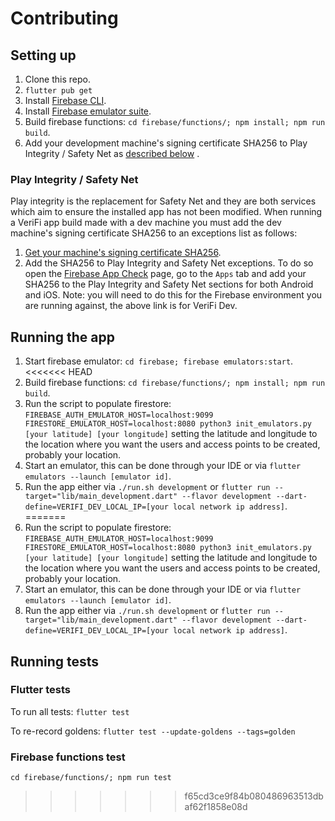 # Contributing

## Setting up

1. Clone this repo.
2. `flutter pub get`
3. Install [Firebase CLI](https://firebase.google.com/docs/cli).
4. Install [Firebase emulator suite](https://firebase.google.com/docs/emulator-suite/install_and_configure).
5. Build firebase functions: `cd firebase/functions/; npm install; npm run build`.
6. Add your development machine's signing certificate SHA256 to Play Integrity / Safety Net as [described below](#play-integrity--safety-net) .

### Play Integrity / Safety Net

Play integrity is the replacement for Safety Net and they are both services which aim to ensure the installed app has not been modified. When running a VeriFi app build made with a dev machine you must add the dev machine's signing certificate SHA256 to an exceptions list as follows:

1. [Get your machine's signing certificate SHA256](https://developers.google.com/android/guides/client-auth?authuser=0&hl=en#using_keytool_on_the_certificate).
2. Add the SHA256 to Play Integrity and Safety Net exceptions. To do so open the [Firebase App Check](https://console.firebase.google.com/u/0/project/verifi-dev/appcheck/apps) page, go to the `Apps` tab and add your SHA256 to the Play Integrity and Safety Net sections for both Android and iOS. Note: you will need to do this for the Firebase environment you are running against, the above link is for VeriFi Dev.

## Running the app

1. Start firebase emulator: `cd firebase; firebase emulators:start`.
<<<<<<< HEAD
2. Build firebase functions: `cd firebase/functions/; npm install; npm run build`.
3. Run the script to populate firestore: `FIREBASE_AUTH_EMULATOR_HOST=localhost:9099 FIRESTORE_EMULATOR_HOST=localhost:8080 python3 init_emulators.py [your latitude] [your longitude]` setting the latitude and longitude to the location where you want the users and access points to be created, probably your location.
4. Start an emulator, this can be done through your IDE or via `flutter emulators --launch [emulator id]`.
5. Run the app either via `./run.sh development` or `flutter run --target="lib/main_development.dart" --flavor development --dart-define=VERIFI_DEV_LOCAL_IP=[your local network ip address]`.
=======
2. Run the script to populate firestore: `FIREBASE_AUTH_EMULATOR_HOST=localhost:9099 FIRESTORE_EMULATOR_HOST=localhost:8080 python3 init_emulators.py [your latitude] [your longitude]` setting the latitude and longitude to the location where you want the users and access points to be created, probably your location.
3. Start an emulator, this can be done through your IDE or via `flutter emulators --launch [emulator id]`.
4. Run the app either via `./run.sh development` or `flutter run --target="lib/main_development.dart" --flavor development --dart-define=VERIFI_DEV_LOCAL_IP=[your local network ip address]`.

## Running tests

### Flutter tests

To run all tests: `flutter test`

To re-record goldens: `flutter test --update-goldens --tags=golden`

### Firebase functions test

`cd firebase/functions/; npm run test`
>>>>>>> f65cd3ce9f84b080486963513dbaf62f1858e08d
